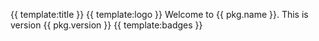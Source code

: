 {{ template:title }}
{{ template:logo }}
Welcome to {{ pkg.name }}. This is version {{ pkg.version }}
{{ template:badges }}
